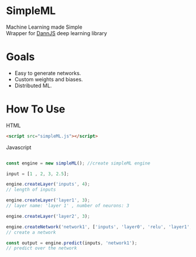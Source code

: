# SimpleML
 Machine Learning made Simple  
 Wrapper for [DannJS](https://dannjs.org/) deep learning library
 
# Goals  
* Easy to generate networks.
* Custom weights and biases.
* Distributed ML.

# How To Use
HTML
```html
<script src="simpleML.js"></script>
```
Javascript
```Javascript

const engine = new simpleML(); //create simpleML engine

input = [1 , 2, 3, 2.5];

engine.createLayer('inputs', 4); 
// length of inputs

engine.createLayer('layer1', 3); 
// layer name: 'layer 1' , number of neurons: 3

engine.createLayer('layer2', 3);

engine.createNetwork('network1', ['inputs', 'layer0', 'relu', 'layer1', 'softmax'] ); 
// create a network

const output = engine.predict(inputs, 'network1'); 
// predict over the network

```
